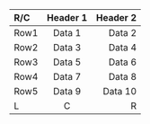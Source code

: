 R/C |  Header 1 | Header 2
 :---|:---:|---:
 Row1 | Data 1 | Data 2
 Row2 | Data 3 | Data 4
 Row3 | Data 5 | Data 6
 Row4 | Data 7 | Data 8
 Row5 | Data 9 | Data 10
L    |   C     | R



 
